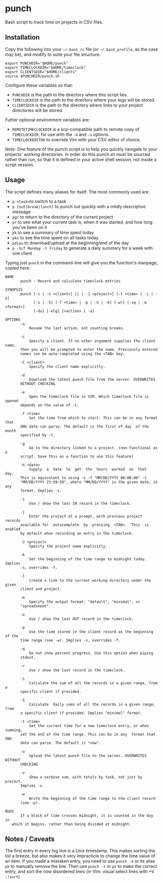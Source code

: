 punch
=====

Bash script to track time on projects in CSV files.

Installation
------------

Copy the following into your `~/.bash_rc` file (or `~/.bash_profile`, as the
case may be), and modify to suite your file structure:

	export PUNCHDIR="$HOME/punch"
	export TIMECLOCKDIR="$HOME/timeclock"
	export CLIENTSDIR="$HOME/clients"
	source $PUNCHDIR/punch.sh

Configure these variables so that:

- `PUNCHDIR` is the path to the directory where this script lies.
- `TIMECLOCKDIR` is the path to the directory where your logs will be
  stored.
- `CLIENTSDIR` is the path to the directory where links to your project
  directories will be stored.

Futher optional environment variables are:
- `REMOTETIMECLOCKDIR` is a scp-compatible path to remote copy of
  `TIMECLOCKDIR`, for use with the `-d` and `-u` options.
- `TIMECLOCKEDITOR` to override Vim with your CSV editor of choice.

_Note:_ One feature of the punch script is to help you quickly navigate to your
projects' working directories. In order do this punch.sh must be sourced rather
than run, so that it is defined in your active shell session, not inside a
script session.

Usage
-----

The script defines many aliases for itself. The most commonly used are:
- `p <task>`to switch to a task
- `p [out|break|lunch]` to punch out quickly with a mildly descriptive message
- `pgr` to return to the directory of the current project
- `pr` to see what your current task is, when it was started, and how long
  you've been on it
- `pk` to see a summary of time spent today
- `pkv` to see the time spent on all tasks today
- `pd|pu` to download/upload at the beginning/end of the day
- `p -Scf Monday -t Friday` to generate a daily summary for a week with one client

Typing just `punch` in the command-line will give you the function's manpage,
copied here:

    NAME
           punch - Record and calculate timeclock entries
    
    SYNOPSIS
           punch [-c | -C <client>] [j | -J <project>] [-t <time> | -i | -o]
                 [-s | -S] [-f <time> | -p | -h | -k] [-wr] [-vq | -m <format>]
				 [-du] [-elg] [<action> | -a]
    
    OPTIONS
           -a
               Resume the last action, not counting breaks.
    
           -c
			   Specify a client. If no other argument supplies the client name,
		   then you will be prompted to enter the name. Previously entered
		   names can be auto-completed using the <TAB> key.
    
           -C <client>
               Specify the client name explicitly.
    
           -d
			   Download the latest punch file from the server. OVERWRITES
		   WITHOUT CHECKING
    
           -e
			   Open the timeclock file in VIM. Which timeclock file is opened
		   depends on the value of -t.
    
           -f <time>
			   Set the time from which to start. This can be in any format that
		   GNU date can parse. The default is the first of day  of the month
		   specified by -t.
    
           -g
			   Go to the directory linked to a project. (non-functional as a
		   script. Save this as a function to use this feature)
    
           -h <date>
			   Supply  a  date  to  get  the  hours  worked  on  that  day.
		   This is equivalent to using -s -f "MM/DD/YYYY 00:00:00" -t
		   "MM/DD/YYYY 23:59:59", where "MM/DD/YYYY" is the given date, in any
		   format. Implies -s.
    
           -i
               Use / show the last IN record in the timeclock.
    
           -j
			   Enter the project at a prompt, with previous project records
		   available for  autocomplete  by  pressing  <TAB>.  This  is enabled
		   by default when recording an entry in the timeclock.
    
           -J <project>
               Specify the project name explicitly.
    
           -k
			   Set the beginning of the time range to midnight today.  Implies
		   -s, overrides -f.
    
           -l
			   Create a link to the current working directory under the given
		   client and project.
    
           -m
			   Specify the output format: "default", "minimal", or
		   "spreadsheet".
    
           -o
               Use / show the last OUT record in the timeclock.
    
           -p
			   Use the time stored in the client record as the beginning of the
		   time range (see -w). Implies -s, overrides -f.
    
           -q
			   Do not show percent progress. Use this option when piping
		   stdout.
    
           -r
               Use / show the last record in the timeclock.
    
           -s
			   Calculate the sum of all the records in a given range, from a
		   specific client if provided.
    
           -S
			   Calculate  daily sums of all the records in a given range, from
		   a specific client if provided. Implies "minimal" format.
    
           -t <time>
			   Set the current time for a new timeclock entry, or when summing,
		   set the end of the time range. This can be in any  format that GNU
		   date can parse. The default is "now".
    
           -u
			   Upload the latest punch file to the server. OVERWRITES WITHOUT
		   CHECKING
    
           -v
			   Show a verbose sum, with totals by task, not just by project.
		   Implies -s.
    
           -w
			   Write the beginning of the time range to the client record
		   (see -p).
    
    BUGS
		   If a block of time crosses midnight, it is counted in the day in
	   which it begins, rather than being divided at midnight.

Notes / Caveats
---------------

The first entry in every log line is a Unix timestamp. This makes sorting the
list a breeze, but also makes it very impracticle to change the time value of
an item. If you made a mistaken entry, you need to use `punch -e` or its alias
`pe` to manually remove the line. Then use `punch -t` or `pt` to make the
correct entry, and sort the now disordered lines (in Vim: visual select lines
with <Shift>+V `:!sort`)
